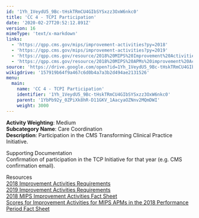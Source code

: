 ```yaml
---
id: '1Yh_1VeydU5_9Bc-tHskTRmCU4GIbSYSxzz3OxW6nkc0'
title: 'CC 4 - TCPI Participation'
date: '2020-02-27T20:52:12.891Z'
version: 16
mimeType: 'text/x-markdown'
links:
  - 'https://qpp.cms.gov/mips/improvement-activities?py=2018'
  - 'https://qpp.cms.gov/mips/improvement-activities?py=2019'
  - 'https://qpp.cms.gov/resource/2018%20MIPS%20Improvement%20Activities%20Fact%20Sheet'
  - 'https://qpp.cms.gov/resource/2018%20MIPS%20APMs%20improvement%20Activities%20scores%20fact%20sheet'
source: 'https://drive.google.com/open?id=1Yh_1VeydU5_9Bc-tHskTRmCU4GIbSYSxzz3OxW6nkc0'
wikigdrive: '157919b64f9a467c6d0b4a7a3b2d494ae2131526'
menu:
  main:
    name: 'CC 4 - TCPI Participation'
    identifier: '1Yh_1VeydU5_9Bc-tHskTRmCU4GIbSYSxzz3OxW6nkc0'
    parent: '1YbPb92y_0ZPiXk8hR-D11GKV_1AacyaOZNnv2MQmDWI'
    weight: 3000
---
```





**Activity Weighting**: Medium  
**Subcategory Name**: Care Coordination  
**Description**: Participation in the CMS Transforming Clinical Practice Initiative.




Supporting Documentation  
Confirmation of participation in the TCP Initiative for that year (e.g. CMS confirmation email).




Resources  
[2018 Improvement Activities Requirements](https://qpp.cms.gov/mips/improvement-activities?py=2018)  
[2019 Improvement Activities Requirements](https://qpp.cms.gov/mips/improvement-activities?py=2019)  
[2018 MIPS Improvement Activities Fact Sheet](https://qpp.cms.gov/resource/2018%20MIPS%20Improvement%20Activities%20Fact%20Sheet)  
[Scores for Improvement Activities for MIPS APMs in the 2018 Performance Period Fact Sheet](https://qpp.cms.gov/resource/2018%20MIPS%20APMs%20improvement%20Activities%20scores%20fact%20sheet)
